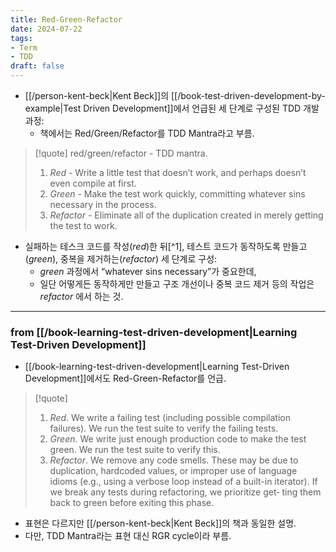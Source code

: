 ```yaml
---
title: Red-Green-Refactor 
date: 2024-07-22
tags:
- Term
- TDD
draft: false
---
```


- [[/person-kent-beck|Kent Beck]]의 [[/book-test-driven-development-by-example|Test Driven Development]]에서 언급된 세 단계로 구성된 TDD 개발 과정:
    - 책에서는 Red/Green/Refactor를 TDD Mantra라고 부름.

> [!quote] red/green/refactor - TDD mantra.
> 1. *Red* - Write a little test that doesn’t work, and perhaps doesn’t even compile at first.
> 2. *Green* - Make the test work quickly, committing whatever sins necessary in the process.
> 3. *Refactor* - Eliminate all of the duplication created in merely getting the test to work.
- 실패하는 테스크 코드를 작성(*red*)한 뒤[^1], 테스트 코드가 동작하도록 만들고(*green*), 중복을 제거하는(*refactor*) 세 단계로 구성:
    - *green* 과정에서 “whatever sins necessary”가 중요한데, 
    - 일단 어떻게든 동작하게만 만들고 구조 개선이나 중복 코드 제거 등의 작업은 *refactor* 에서 하는 것.


---
### from [[/book-learning-test-driven-development|Learning Test-Driven Development]]
- [[/book-learning-test-driven-development|Learning Test-Driven Development]]에서도 Red-Green-Refactor를 언급.

> [!quote]
> 1. *Red*. We write a failing test (including possible compilation failures). We run the test suite to verify the failing tests.
> 2. *Green*. We write just enough production code to make the test green. We run the test suite to verify this.
> 3. *Refactor*. We remove any code smells. These may be due to duplication, hardcoded values, or improper use of language idioms (e.g., using a verbose loop instead of a built-in iterator). If we break any tests during refactoring, we prioritize get‐ ting them back to green before exiting this phase.
- 표현은 다르지만 [[/person-kent-beck|Kent Beck]]의 책과 동일한 설명.
- 다만, TDD Mantra라는 표현 대신 RGR cycle이라 부름.
